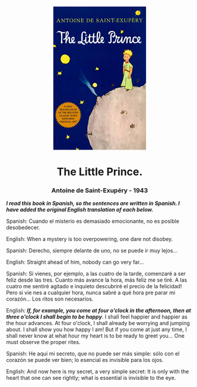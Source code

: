 <p align="center"><img alt="the-little-prince" src="./the-little-prince.png" width="250" /></p> 

<h1 align="center">The Little Prince.</h1>

<h3 align="center">Antoine de Saint-Exupéry - 1943</h3> 

**_I read this book in Spanish, so the sentences are written in Spanish. I have added the original English translation of each below._**

Spanish: Cuando el misterio es demasiado emocionante, no es posible desobedecer.

English: When a mystery is too overpowering, one dare not disobey.

Spanish: Derecho, siempre delante de uno, no se puede ir muy lejos...

English: Straight ahead of him, nobody can go very far...

Spanish: Si vienes, por ejemplo, a las cuatro de la tarde, comenzaré a ser feliz desde las tres. Cuanto más avance la hora, más feliz me se tiré. A las cuatro me sentiré agitado e inquieto descubriré el precio de la felicidad! Pero si vie nes a cualquier hora, nunca sabré a qué hora pre parar mi corazón... Los ritos son necesarios.

English: **_If, for example, you come at four o'clock in the afternoon, then at three o'clock I shall begin to be happy_**. I shall feel happier and happier as the
hour advances. At four o'clock, I shall already be worrying and jumping about. I shall show you how happy I am! But if you come at just any time, I shall never know at what hour my heart is to be ready to greet you... One must observe the proper rites.

Spanish: He aquí mi secreto, que no puede ser más simple: sólo con el corazón se puede ver bien; lo esencial es invisible para los ojos.

English: And now here is my secret, a very simple secret: It is only with the heart that one can see rightly; what is essential is invisible to the eye.
